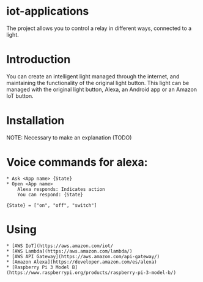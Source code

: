 # iot-applications
The project allows you to control a relay in different ways, connected to a light.

# Introduction
You can create an intelligent light managed through the internet, and maintaining the functionality of the original light button.
This light can be managed with the original light button, Alexa, an Android app or an Amazon IoT button.

# Installation
NOTE: Necessary to make an explanation (TODO)

# Voice commands for alexa:
    * Ask <App name> {State}
    * Open <App name>
        Alexa responds: Indicates action
        You can respond: {State}
        
    {State} = ["on", "off", "switch"]

# Using
    * [AWS IoT](https://aws.amazon.com/iot/
    * [AWS Lambda](https://aws.amazon.com/lambda/)
    * [AWS API Gateway](https://aws.amazon.com/api-gateway/)
    * [Amazon Alexa](https://developer.amazon.com/es/alexa)
    * [Raspberry Pi 3 Model B](https://www.raspberrypi.org/products/raspberry-pi-3-model-b/)

